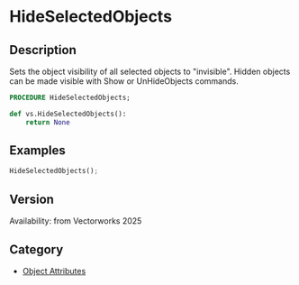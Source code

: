 # HideSelectedObjects

## Description
Sets the object visibility of all selected objects to &quot;invisible&quot;. Hidden objects can be made visible with Show or UnHideObjects commands.

```pascal
PROCEDURE HideSelectedObjects;
```

```python
def vs.HideSelectedObjects():
    return None
```

## Examples
```python
HideSelectedObjects();
```

## Version
Availability: from Vectorworks 2025

## Category
* [Object Attributes](../Categories/Object%20Attributes.md)
